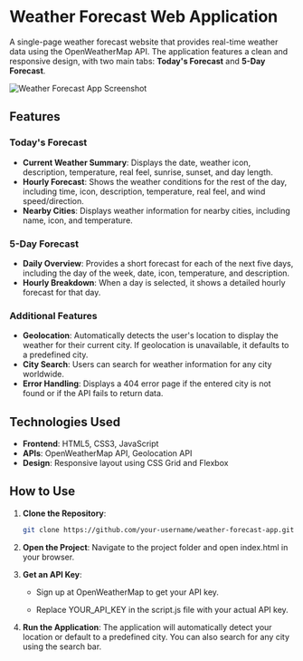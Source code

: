 # Weather Forecast Web Application

A single-page weather forecast website that provides real-time weather data using the OpenWeatherMap API. The application features a clean and responsive design, with two main tabs: **Today's Forecast** and **5-Day Forecast**.

![Weather Forecast App Screenshot](screenshot.png) <!-- Add a screenshot if available -->

## Features

### Today's Forecast
- **Current Weather Summary**: Displays the date, weather icon, description, temperature, real feel, sunrise, sunset, and day length.
- **Hourly Forecast**: Shows the weather conditions for the rest of the day, including time, icon, description, temperature, real feel, and wind speed/direction.
- **Nearby Cities**: Displays weather information for nearby cities, including name, icon, and temperature.

### 5-Day Forecast
- **Daily Overview**: Provides a short forecast for each of the next five days, including the day of the week, date, icon, temperature, and description.
- **Hourly Breakdown**: When a day is selected, it shows a detailed hourly forecast for that day.

### Additional Features
- **Geolocation**: Automatically detects the user's location to display the weather for their current city. If geolocation is unavailable, it defaults to a predefined city.
- **City Search**: Users can search for weather information for any city worldwide.
- **Error Handling**: Displays a 404 error page if the entered city is not found or if the API fails to return data.

## Technologies Used
- **Frontend**: HTML5, CSS3, JavaScript
- **APIs**: OpenWeatherMap API, Geolocation API
- **Design**: Responsive layout using CSS Grid and Flexbox

## How to Use
1. **Clone the Repository**:
   ```bash
   git clone https://github.com/your-username/weather-forecast-app.git

2. **Open the Project**: Navigate to the project folder and open index.html in your browser.

4. **Get an API Key**:

    - Sign up at OpenWeatherMap to get your API key.
  
    - Replace YOUR_API_KEY in the script.js file with your actual API key.

 5. **Run the Application**: The application will automatically detect your location or default to a predefined city. You can also search for any city using the search bar.

